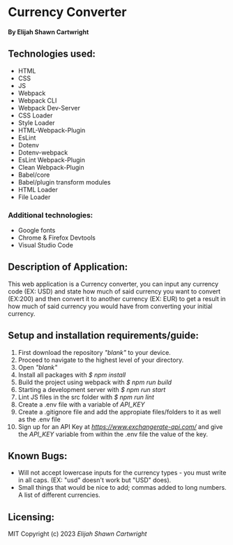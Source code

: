# Currency Converter

#### By Elijah Shawn Cartwright
## Technologies used:
* HTML
* CSS
* JS
* Webpack
* Webpack CLI
* Webpack Dev-Server
* CSS Loader
* Style Loader
* HTML-Webpack-Plugin
* EsLint
* Dotenv
* Dotenv-webpack
* EsLint Webpack-Plugin
* Clean Webpack-Plugin
* Babel/core
* Babel/plugin transform modules
* HTML Loader
* File Loader
### Additional technologies:
* Google fonts
* Chrome & Firefox Devtools
* Visual Studio Code

## Description of Application:
This web application is a Currency converter, you can input any currency code (EX: USD) and state how much of said currency you want to convert (EX:200) and then convert it to another currency (EX: EUR) to get a result in how much of said currency you would have from converting your initial currency.

## Setup and installation requirements/guide:
1. First download the repository _"blank"_ to your device.
2. Proceed to navigate to the highest level of your directory.
3. Open _"blank"_
4. Install all packages with _$ npm install_
5. Build the project using webpack with _$ npm run build_
6. Starting a development server with _$ npm run start_
7. Lint JS files in the src folder with _$ npm run lint_
8. Create a .env file with a variable of _API_KEY_
9. Create a .gitignore file and add the appropiate files/folders to it as well as the .env file
10. Sign up for an API Key at _https://www.exchangerate-api.com/_ and give the _API_KEY_ variable from within the .env file the value of the key.

## Known Bugs:
* Will not accept lowercase inputs for the currency types - you must write in all caps. (EX: "usd" doesn't work but "USD" does).
* Small things that would be nice to add; commas added to long numbers. A list of different currencies.

## Licensing:
MIT
Copyright (c) 2023 _Elijah Shawn Cartwright_



